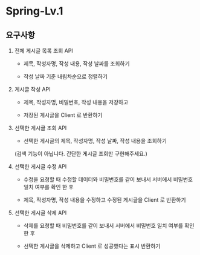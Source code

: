 # Spring-Lv.1
## 요구사항
1. 전체 게시글 목록 조회 API

    - 제목, 작성자명, 작성 내용, 작성 날짜를 조회하기

    - 작성 날짜 기준 내림차순으로 정렬하기

2. 게시글 작성 API 

    - 제목, 작성자명, 비밀번호, 작성 내용을 저장하고

    - 저장된 게시글을 Client 로 반환하기

3. 선택한 게시글 조회 API 

    - 선택한 게시글의 제목, 작성자명, 작성 날짜, 작성 내용을 조회하기 

    (검색 기능이 아닙니다. 간단한 게시글 조회만 구현해주세요.)
4. 선택한 게시글 수정 API

    - 수정을 요청할 때 수정할 데이터와 비밀번호를 같이 보내서 서버에서 비밀번호 일치 여부를 확인 한 후

    - 제목, 작성자명, 작성 내용을 수정하고 수정된 게시글을 Client 로 반환하기

5. 선택한 게시글 삭제 API

    - 삭제를 요청할 때 비밀번호를 같이 보내서 서버에서 비밀번호 일치 여부를 확인 한 후

    - 선택한 게시글을 삭제하고 Client 로 성공했다는 표시 반환하기
